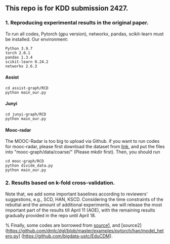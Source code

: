 ## This repo is for KDD submission 2427. 

### 1. Reproducing experimental results in the original paper. 
To run all codes, Pytorch (gpu version), networkx, pandas, scikit-learn must be installed. 
Our environment:
```
Python 3.9.7 
torch 2.0.1
pandas 1.3.4
scikit-learn 0.24.2
networkx 2.6.3
```
#### Assist
```
cd assist-graph/RCD
python main_our.py
```
#### Junyi
```
cd junyi-graph/RCD
python main_our.py
```
#### Mooc-radar
The MOOC-Radar is too big to upload via Github. 
if you want to run codes for mooc-radar, please first download the dataset from [link](https://cloud.tsinghua.edu.cn/d/5443ee05152344c79419/), and put the files into "mooc-graph/data/coarse/" (Please mkdir first).
Then, you should run
```
cd mooc-graph/RCD
python divide_data.py
python main_our.py
```

### 2. Results based on k-fold cross-validation. 
Note that, we add some important baselines according to reviewers' suggestions, e.g., SCD, HAN, KSCD. 
Considering the time constraints of the rebuttal and the amount of additional experiments, we will release the most important part of the results till April 11 (AOE), with the remaining results gradually provided in the repo until April 18. 



% Finally, some codes are borrowed from [source1](https://github.com/HFUT-LEC/EduStudio/blob/68611db64e42bebf33be66fa0126de0269b07f74/edustudio/model/CD), and [source2](https://github.com/dmlc/dgl/blob/master/examples/pytorch/han/model_hetero.py] (https://github.com/bigdata-ustc/EduCDM). 





